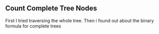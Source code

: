 ## Count Complete Tree Nodes
First I tried traversing the whole tree.
Then i found out about the binary formula for complete trees

